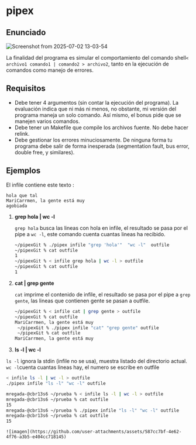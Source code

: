 # pipex


## Enunciado

![Screenshot from 2025-07-02 13-03-54](https://github.com/user-attachments/assets/d5bd3e52-2e9d-49ba-bf9e-da269c1a95e6)

La finalidad del programa es simular el comportamiento del comando shell`< archivo1 comando1 | comando2 > archivo2`, tanto en la ejecución de comandos como manejo de errores.

## Requisitos

- Debe tener 4 argumentos (sin contar la ejecución del programa). La evaluación indica que ni más ni menos, no obstante, mi versión del programa maneja un solo comando. Así mismo, el bonus pide que se manejen varios comandos.
- Debe tener un Makefile que compile los archivos fuente. No debe hacer relink.
- Debe gestionar los errores minuciosamente. De ninguna forma tu programa debe
salir de forma inesperada (segmentation fault, bus error, double free, y similares).

## Ejemplos

El infile contiene este texto :

```
hola que tal
MariCarrmen, la gente está muy
agobiada
```

1. **grep hola | wc -l**
    
    `grep hola` busca las lineas con hola en infile, el resultado se pasa por el pipe a `wc -l`, este comando cuenta cuantas lineas ha recibido.
    
    ```bash
    ~/pipexGit % ./pipex infile "grep 'hola'"  "wc -l"  outfile
    ~/pipexGit % cat outfile
    1
    ~/pipexGit % < infile grep hola | wc -l > outfile
    ~/pipexGit % cat outfile
    1
    ```
    
2. **cat | grep gente**
    
    `cat` imprime el contenido de infile, el resultado se pasa por el pipe a `grep gente`, las lineas que contienen gente se pasan a outfile.
    
    ```bash
    ~/pipexGit % < infile cat | grep gente > outfile
    ~/pipexGit % cat outfile
    MariCarrmen, la gente está muy
     ~/pipexGit % ./pipex infile "cat" "grep gente" outfile
     ~/pipexGit % cat outfile
    MariCarrmen, la gente está muy
    ```
3. **ls -l | wc -l**

`ls -l` ignora la stdin (infile no se usa), muestra listado del directorio actual. `wc -l`cuenta cuantas lineas hay, el numero se escribe en outfile
```bash
< infile ls -l | wc -l > outfile
./pipex infile "ls -l" "wc -l" outfile

mregada-@cbr13s6 ~/prueba % < infile ls -l | wc -l > outfile
mregada-@cbr13s6 ~/prueba % cat outfile 
15
mregada-@cbr13s6 ~/prueba % ./pipex infile "ls -l" "wc -l" outfile        
mregada-@cbr13s6 ~/prueba % cat outfile 
15
```

    ![imagen](https://github.com/user-attachments/assets/587cc7bf-4e62-4f76-a3b5-e404cc718145)


